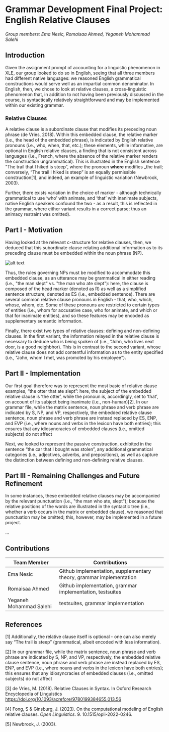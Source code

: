 # Grammar Development Final Project: English Relative Clauses

_Group members: Ema Nesic, Romaisaa Ahmed, Yeganeh Mohammad Salehi_

## Introduction

Given the assignment prompt of accounting for a linguistic phenomenon in XLE, our group looked to do so in English, seeing that all three members had different native languages: we reasoned English grammatical constructions would serve well as an impartial common denominator. In English, then, we chose to look at relative clauses, a cross-linguistic phenomenon that, in addition to not having been previously discussed in the course, is syntactically relatively straightforward and may be implemented within our existing grammar.


### Relative Clauses
A relative clause is a subordinate clause that modifies its preceding noun phrase (de Vries, 2018). Within this embedded clause, the relative marker (i.e., the head of the embedded phrase), is indicated by English relative pronouns (i.e., who, when, that, etc.); these elements, while informative, are optional in English relative clauses, a finding that is not consistent across languages (i.e., French, where the absence of the relative marker renders the construction ungrammatical). This is illustrated in the English sentence "The trail that I hiked is steep”, where the pronoun **where** modifies _the trail; conversely, “The trail I hiked is steep” is an equally permissible construction[1], and indeed, an example of linguistic variation (Newbrook, 2003). 

Further, there exists variation in the choice of marker - although technically grammatical to use ‘who’ with animate, and ‘that’ with inanimate subjects, native English speakers confound the two - as a result, this is reflected in the grammar, where either variant results in a correct parse; thus an animacy restraint was omitted).

## Part I - Motivation

Having looked at the relevant c-structure for relative clauses, then, we deduced that this subordinate clause relating additional information as to its preceding clause must be embedded within the noun phrase (NP).

![alt text](http://i.pinimg.com/474x/3c/02/d3/3c02d3c06ba7cab08cd9c7de3e9762e3.jpg)

Thus, the rules governing NPs must be modified to accommodate this embedded clause, as an utterance may be grammatical in either reading (i.e., "the man slept" vs. "the man who ate slept"): here, the clause is composed of the head marker (denoted as R) as well as a simplified sentence structure, denoted as ES (i.e., embedded sentence).
There are several common relative clause pronouns in English - that, who, which, whose, whom, etc. Some of these pronouns are restricted to certain types of entities (i.e., whom for accusative case, who for animate, and which or that for inanimate entities), and so these features may be encoded as supplementary semantic information.

Finally, there exist two types of relative clauses: defining and non-defining clauses. In the first variant, the information relayed in the relative clause is necessary to deduce who is being spoken of (i.e., "John, who lives next door, is a good neighbhor). This is in contrast to the second variant, whose relative clause does not add contentful information as to the entity specified (i.e., "John, whom I met, was promoted by his employee").

## Part II - Implementation

Our first goal therefore was to represent the most basic of relative clause examples, “the otter that ate slept”: here, the subject of the embedded relative clause is ‘the otter’, while the pronoun is, accordingly, set to ‘that’, on account of its subject being inanimate (i.e., non-human)[2]. 
In our grammar file, while the matrix sentence, noun phrase and verb phrase are indicated by S, NP, and VP, respectively, the embedded relative clause sentence, noun phrase and verb phrase are instead replaced by ES, ENP, and EVP (i.e., where nouns and verbs in the lexicon have both entries); this ensures that any idiosyncracies of embedded clauses (i.e., omitted subjects) do not affect 

 Next, we looked to represent the passive construction, exhibited in the sentence “the car that I bought was stolen”, any additional grammatical categories (i.e., adjectives, adverbs, and prepositions), as well as capture the distinction between defining and non-defining relative clauses.

## Part III - Remaining Challenges and Future Refinement

In some instances, these embedded relative clauses may be accompanied by the relevant punctuation (i.e., "the man who ate, slept"); because the relative positions of the words are illustrated in the syntactic tree (i.e., whether a verb occurs in the matrix or embedded clause), we reasoned that punctuation may be omitted; this, however, may be implemented in a future project.

...


## Contributions

| Team Member  | Contributions                                             |
|--------------|-----------------------------------------------------------|
| Ema Nesic  | Github implementation, supplementary theory, grammar implementation |
| Romaisaa Ahmed | Github implementation, grammar implementation, testsuites |
| Yeganeh Mohammad Salehi | testsuites, grammar implementation |

## References
[1] Additionally, the relative clause itself is optional - one can also merely say “The trail is steep” (grammatical, albeit encoded with less information).

[2] In our grammar file, while the matrix sentence, noun phrase and verb phrase are indicated by S, NP, and VP, respectively, the embedded relative clause sentence, noun phrase and verb phrase are instead replaced by ES, ENP, and EVP (i.e., where nouns and verbs in the lexicon have both entries); this ensures that any idiosyncracies of embedded clauses (i.e., omitted subjects) do not affect 

[3] de Vries, M. (2018). Relative Clauses in Syntax. In Oxford Research Encyclopedia of Linguistics https://doi.org/10.1093/acrefore/9780199384655.013.56

[4] Fong, S & Ginsburg, J. (2023). On the computational modeling of English relative clauses. *Open Linguistics*. 9. 10.1515/opli-2022-0246. 

[5] Newbrook, J. (2003).




